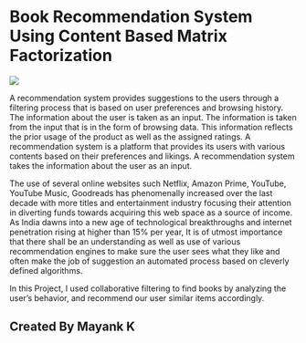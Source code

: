 # Book Recommendation System Using Content Based Matrix Factorization

<img src="https://github.com/TheRoryWillAim/Book-Recommendation-System-Using-Content-Based-Matrix-Factorization/blob/main/static/GIF/HOME.gif" >

A recommendation system provides suggestions to the users through a filtering process that is based on user preferences and browsing history. The information about the user is taken as an input. The information is taken from the input that is in the form of browsing data. This information reflects the prior usage of the product as well as the assigned ratings. A recommendation system is a platform that provides its users with various contents based on their preferences and likings. A recommendation system takes the information about the user as an input.

The use of several online websites such Netflix, Amazon Prime, YouTube, YouTube Music, Goodreads has phenomenally increased over the last decade with more titles and entertainment industry focusing their attention in diverting funds towards acquiring this web space as a source of income. As India dawns into a new age of technological breakthroughs and internet penetration rising at higher than 15% per year, It is of utmost importance that there shall be an understanding as well as use of various recommendation engines to make sure the user sees what they like and often make the job of suggestion an automated process based on cleverly defined algorithms.

In this Project, I used collaborative filtering to find books by analyzing the user’s behavior, and recommend our user similar items accordingly. 

## Created By Mayank K